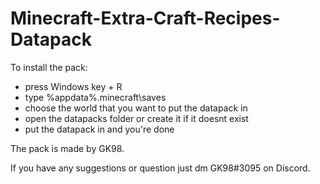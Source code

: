 # Minecraft-Extra-Craft-Recipes-Datapack

To install the pack:
* press Windows key + R
* type %appdata%\.minecraft\saves
* choose the world that you want to put the datapack in
* open the datapacks folder or create it if it doesnt exist
* put the datapack in and you're done

The pack is made by GK98.

If you have any suggestions or question just dm GK98#3095 on Discord.
